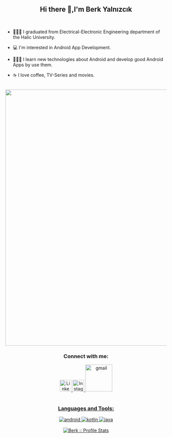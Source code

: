 <div align="center">
<h2 align="center">Hi there 👋,I'm Berk Yalnızcık</h2>

</br>


<div align="left">
  
- 👨🏻‍🎓 I graduated from Electrical-Electronic Engineering department of the Halic University.
  
- 💻 I'm interested in Android App Development.

- 👨🏻‍💻 I learn new technologies about Android and develop good Android Apps by use them.
  
- ☕ I love coffee, TV-Series and movies. 
</div>

</br>

<div align="center">
<img width="800px" src="https://media3.giphy.com/media/L8K62iTDkzGX6/giphy.gif">
  
</br>

<h3>Connect with me: </h3>
<a href=https://www.linkedin.com/in/berkyalnizcik target="_blank">
<img alt="Linkedin" width="36px" src=https://img2.pngindir.com/20180406/jpq/kisspng-linkedin-logo-computer-icons-comcast-business-get-started-now-button-5ac6f544698595.9898331815229883564322.jpg />
<a href=https://www.instagram.com/berk_yalnizcik target="_blank">
<img alt="Instagram" width="36px" src="https://upload.wikimedia.org/wikipedia/commons/thumb/e/e7/Instagram_logo_2016.svg/2048px-Instagram_logo_2016.svg.png" />
<a href="mailto:byalnzck@gmail.com" target="_blank">
<img alt="gmail" width="84px" src="https://img.shields.io/badge/Gmail-D14836?style=for-the-badge&logo=gmail&logoColor=white" />
</div>

</br>

<div align="center">
<h3>Languages and Tools:</h3>
<img src="https://img.shields.io/badge/Android-3DDC84?style=for-the-badge&logo=android&logoColor=white" alt="android"> 
<img src="https://img.shields.io/badge/Kotlin-0095D5?&style=for-the-badge&logo=kotlin&logoColor=white" alt="kotlin">
<img src="https://img.shields.io/badge/Java-ED8B00?style=for-the-badge&logo=java&logoColor=white" alt="java">
</div>

</br>

<div align="center">
  <img src="https://github-readme-stats.vercel.app/api?username=berkyalnizcik&show_icons=true&count_private=true&hide_border=true&theme=dracula" alt="Berk :: Profile Stats"/>
</div>
</div>
